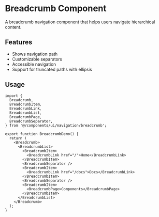 # Breadcrumb Component

A breadcrumb navigation component that helps users navigate hierarchical content.

## Features

- Shows navigation path
- Customizable separators
- Accessible navigation
- Support for truncated paths with ellipsis

## Usage

```tsx
import {
  Breadcrumb,
  BreadcrumbItem,
  BreadcrumbLink,
  BreadcrumbList,
  BreadcrumbPage,
  BreadcrumbSeparator,
} from '@/components/ui/navigation/breadcrumb';

export function BreadcrumbDemo() {
  return (
    <Breadcrumb>
      <BreadcrumbList>
        <BreadcrumbItem>
          <BreadcrumbLink href="/">Home</BreadcrumbLink>
        </BreadcrumbItem>
        <BreadcrumbSeparator />
        <BreadcrumbItem>
          <BreadcrumbLink href="/docs">Docs</BreadcrumbLink>
        </BreadcrumbItem>
        <BreadcrumbSeparator />
        <BreadcrumbItem>
          <BreadcrumbPage>Components</BreadcrumbPage>
        </BreadcrumbItem>
      </BreadcrumbList>
    </Breadcrumb>
  );
}
```
